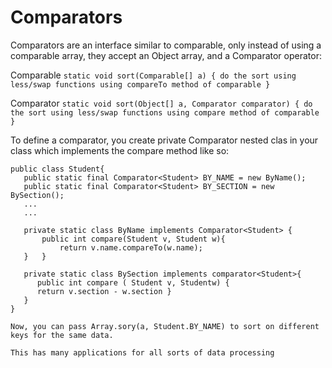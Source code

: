# Comparators

Comparators are an interface similar to comparable, only instead of using a comparable array, they accept an Object array, and a Comparator operator:

Comparable
`static void sort(Comparable[] a) { do the sort using less/swap functions using compareTo method of comparable }`

Comparator
`static void sort(Object[] a, Comparator comparator) { do the sort using less/swap functions using compare method of comparable }`

To define a comparator, you create private Comparator nested clas in your class which implements the compare method like so:


``` 
public class Student{
   public static final Comparator<Student> BY_NAME = new ByName();
   public static final Comparator<Student> BY_SECTION = new BySection();
   ...
   ...

   private static class ByName implements Comparator<Student> {
       public int compare(Student v, Student w){
           return v.name.compareTo(w.name);
   }   }

   private static class BySection implements comparator<Student>{
      public int compare ( Student v, Studentw) {
      return v.section - w.section }
   }
}

Now, you can pass Array.sory(a, Student.BY_NAME) to sort on different keys for the same data.

This has many applications for all sorts of data processing

